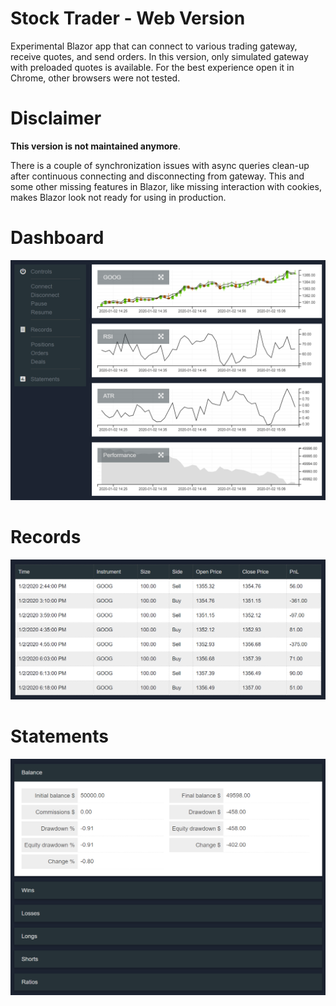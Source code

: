 # Stock Trader - Web Version

Experimental Blazor app that can connect to various trading gateway, receive quotes, and send orders. 
In this version, only simulated gateway with preloaded quotes is available. 
For the best experience open it in Chrome, other browsers were not tested.

# Disclaimer

**This version is not maintained anymore**. 

There is a couple of synchronization issues with async queries clean-up after continuous connecting and disconnecting from gateway. This and some other missing features in Blazor, like missing interaction with cookies, makes Blazor look not ready for using in production.

# Dashboard

![](Screens/Preview-Dashboard.png) 

# Records 

![](Screens/Preview-Records.png)

# Statements 

![](Screens/Preview-Statements.png)
